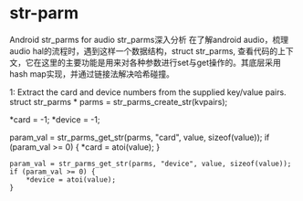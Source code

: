 # str-parm
Android str_parms for audio
str_parms深入分析
在了解android audio，梳理audio hal的流程时，遇到这样一个数据结构，struct str_parms, 查看代码的上下文，它在这里的主要功能是用来对各种参数进行set与get操作的。其底层采用hash map实现，并通过链接法解决哈希碰撞。




1: Extract the card and device numbers from the supplied key/value pairs.
struct str_parms * parms = str_parms_create_str(kvpairs);

*card = -1;
*device = -1;

param_val = str_parms_get_str(parms, "card", value, sizeof(value));
    if (param_val >= 0) {
        *card = atoi(value);
    }

    param_val = str_parms_get_str(parms, "device", value, sizeof(value));
    if (param_val >= 0) {
        *device = atoi(value);
    }

